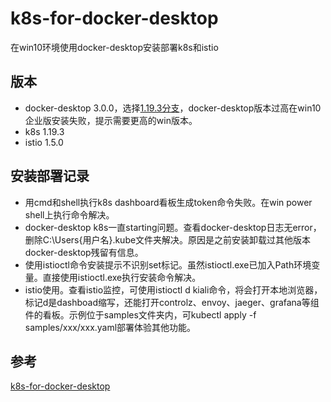 # k8s-for-docker-desktop
在win10环境使用docker-desktop安装部署k8s和istio

## 版本
+ docker-desktop 3.0.0，选择[1.19.3分支](https://github.com/AliyunContainerService/k8s-for-docker-desktop/tree/v1.19.3)，docker-desktop版本过高在win10企业版安装失败，提示需要更高的win版本。
+ k8s 1.19.3
+ istio 1.5.0

## 安装部署记录
+ 用cmd和shell执行k8s dashboard看板生成token命令失败。在win power shell上执行命令解决。
+ docker-desktop k8s一直starting问题。查看docker-desktop日志无error，删除C:\Users\{用户名}\.kube文件夹解决。原因是之前安装卸载过其他版本docker-desktop残留有信息。
+ 使用istioctl命令安装提示不识别set标记。虽然istioctl.exe已加入Path环境变量。直接使用istioctl.exe执行安装命令解决。
+ istio使用。查看istio监控，可使用istioctl d kiali命令，将会打开本地浏览器，标记d是dashboad缩写，还能打开controlz、envoy、jaeger、grafana等组件的看板。示例位于samples文件夹内，可kubectl apply -f samples/xxx/xxx.yaml部署体验其他功能。


## 参考
[k8s-for-docker-desktop](https://github.com/AliyunContainerService/k8s-for-docker-desktop)